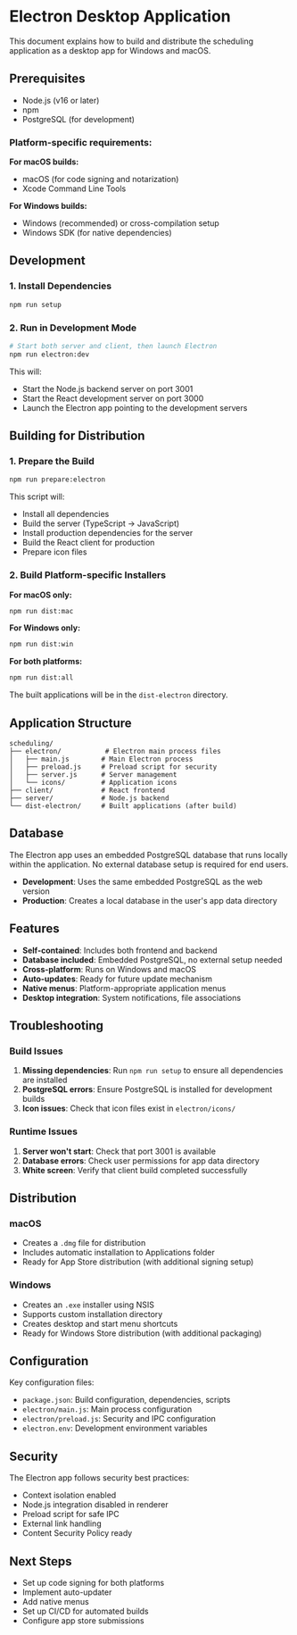 # Electron Desktop Application

This document explains how to build and distribute the scheduling application as a desktop app for Windows and macOS.

## Prerequisites

- Node.js (v16 or later)
- npm
- PostgreSQL (for development)

### Platform-specific requirements:

**For macOS builds:**
- macOS (for code signing and notarization)
- Xcode Command Line Tools

**For Windows builds:**
- Windows (recommended) or cross-compilation setup
- Windows SDK (for native dependencies)

## Development

### 1. Install Dependencies
```bash
npm run setup
```

### 2. Run in Development Mode
```bash
# Start both server and client, then launch Electron
npm run electron:dev
```

This will:
- Start the Node.js backend server on port 3001
- Start the React development server on port 3000
- Launch the Electron app pointing to the development servers

## Building for Distribution

### 1. Prepare the Build
```bash
npm run prepare:electron
```

This script will:
- Install all dependencies
- Build the server (TypeScript → JavaScript)
- Install production dependencies for the server
- Build the React client for production
- Prepare icon files

### 2. Build Platform-specific Installers

**For macOS only:**
```bash
npm run dist:mac
```

**For Windows only:**
```bash
npm run dist:win
```

**For both platforms:**
```bash
npm run dist:all
```

The built applications will be in the `dist-electron` directory.

## Application Structure

```
scheduling/
├── electron/           # Electron main process files
│   ├── main.js        # Main Electron process
│   ├── preload.js     # Preload script for security
│   ├── server.js      # Server management
│   └── icons/         # Application icons
├── client/            # React frontend
├── server/            # Node.js backend
└── dist-electron/     # Built applications (after build)
```

## Database

The Electron app uses an embedded PostgreSQL database that runs locally within the application. No external database setup is required for end users.

- **Development**: Uses the same embedded PostgreSQL as the web version
- **Production**: Creates a local database in the user's app data directory

## Features

- **Self-contained**: Includes both frontend and backend
- **Database included**: Embedded PostgreSQL, no external setup needed
- **Cross-platform**: Runs on Windows and macOS
- **Auto-updates**: Ready for future update mechanism
- **Native menus**: Platform-appropriate application menus
- **Desktop integration**: System notifications, file associations

## Troubleshooting

### Build Issues

1. **Missing dependencies**: Run `npm run setup` to ensure all dependencies are installed
2. **PostgreSQL errors**: Ensure PostgreSQL is installed for development builds
3. **Icon issues**: Check that icon files exist in `electron/icons/`

### Runtime Issues

1. **Server won't start**: Check that port 3001 is available
2. **Database errors**: Check user permissions for app data directory
3. **White screen**: Verify that client build completed successfully

## Distribution

### macOS
- Creates a `.dmg` file for distribution
- Includes automatic installation to Applications folder
- Ready for App Store distribution (with additional signing setup)

### Windows
- Creates an `.exe` installer using NSIS
- Supports custom installation directory
- Creates desktop and start menu shortcuts
- Ready for Windows Store distribution (with additional packaging)

## Configuration

Key configuration files:
- `package.json`: Build configuration, dependencies, scripts
- `electron/main.js`: Main process configuration
- `electron/preload.js`: Security and IPC configuration
- `electron.env`: Development environment variables

## Security

The Electron app follows security best practices:
- Context isolation enabled
- Node.js integration disabled in renderer
- Preload script for safe IPC
- External link handling
- Content Security Policy ready

## Next Steps

- Set up code signing for both platforms
- Implement auto-updater
- Add native menus
- Set up CI/CD for automated builds
- Configure app store submissions
